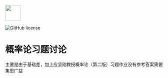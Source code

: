 <div align="left">
    <img src='https://ftp.bmp.ovh/imgs/2020/08/b77a8439ea51e080.jpg' height="50" width="50" >
 </div>

![GitHub license](https://badgen.net/github/license/HUANGZHIHAO1994/Probability-theory-exercises?color=green)



# 概率论习题讨论

主要是由于基础差，加上应坚刚教授概率论（第二版）习题作业没有参考答案需要集思广益
